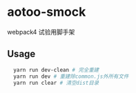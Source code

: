 # aotoo-smock
webpack4 试验用脚手架

## Usage

```bash
  yarn run dev-clean # 完全重建 
  yarn run dev # 重建除common.js外所有文件
  yarn run clear # 清空dist目录
```